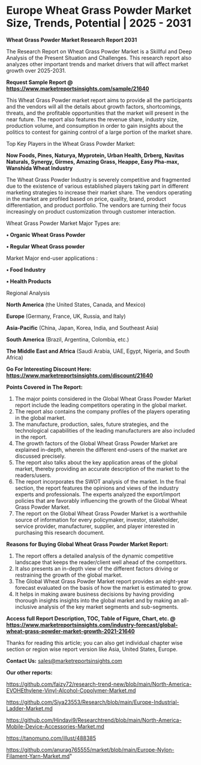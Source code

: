 # Europe Wheat Grass Powder Market Size, Trends, Potential | 2025 - 2031

<strong>Wheat Grass Powder Market Research Report 2031</strong>

The Research Report on Wheat Grass Powder Market is a Skillful and Deep Analysis of the Present Situation and Challenges. This research report also analyzes other important trends and market drivers that will affect market growth over 2025-2031.

<strong>Request Sample Report @ <a href=https://www.marketreportsinsights.com/sample/21640>https://www.marketreportsinsights.com/sample/21640</a></strong>

This Wheat Grass Powder market report aims to provide all the participants and the vendors will all the details about growth factors, shortcomings, threats, and the profitable opportunities that the market will present in the near future. The report also features the revenue share, industry size, production volume, and consumption in order to gain insights about the politics to contest for gaining control of a large portion of the market share.

Top Key Players in the Wheat Grass Powder Market:

<strong>Now Foods, Pines, Naturya, Myprotein, Urban Health, Drberg, Navitas Naturals, Synergy, Girmes, Amazing Grass, Heappe, Easy Pha-max, Wanshida Wheat Industry</strong>

The Wheat Grass Powder Industry is severely competitive and fragmented due to the existence of various established players taking part in different marketing strategies to increase their market share. The vendors operating in the market are profiled based on price, quality, brand, product differentiation, and product portfolio. The vendors are turning their focus increasingly on product customization through customer interaction.

Wheat Grass Powder Market Major Types are:

<strong>• Organic Wheat Grass Powder

• Regular Wheat Grass powder</strong>

Market Major end-user applications :

<strong>• Food Industry

• Health Products</strong>

Regional Analysis

</u><strong><b>North America</b></strong> (the United States, Canada, and Mexico)

<strong><b>Europe </b></strong>(Germany, France, UK, Russia, and Italy)

<strong><b>Asia-Pacific</b></strong> (China, Japan, Korea, India, and Southeast Asia)

<strong><b>South America</b></strong> (Brazil, Argentina, Colombia, etc.)

<strong><b>The Middle East and Africa</b></strong> (Saudi Arabia, UAE, Egypt, Nigeria, and South Africa)

<strong>Go For Interesting Discount Here: <a href=https://www.marketreportsinsights.com/discount/21640>https://www.marketreportsinsights.com/discount/21640</a></strong>

<strong>Points Covered in The Report:</strong>
<ol>
  <li>The major points considered in the Global Wheat Grass Powder Market report include the leading competitors operating in the global market.</li>
  <li>The report also contains the company profiles of the players operating in the global market.</li>
  <li>The manufacture, production, sales, future strategies, and the technological capabilities of the leading manufacturers are also included in the report.</li>
  <li>The growth factors of the Global Wheat Grass Powder Market are explained in-depth, wherein the different end-users of the market are discussed precisely.</li>
  <li>The report also talks about the key application areas of the global market, thereby providing an accurate description of the market to the readers/users.</li>
  <li>The report incorporates the SWOT analysis of the market. In the final section, the report features the opinions and views of the industry experts and professionals. The experts analyzed the export/import policies that are favorably influencing the growth of the Global Wheat Grass Powder Market.</li>
  <li>The report on the Global Wheat Grass Powder Market is a worthwhile source of information for every policymaker, investor, stakeholder, service provider, manufacturer, supplier, and player interested in purchasing this research document.</li>
</ol>
<strong>Reasons for Buying Global Wheat Grass Powder Market Report:</strong>

<ol>
  <li>The report offers a detailed analysis of the dynamic competitive landscape that keeps the reader/client well ahead of the competitors.</li>
  <li>It also presents an in-depth view of the different factors driving or restraining the growth of the global market.</li>
  <li>The Global Wheat Grass Powder Market report provides an eight-year forecast evaluated on the basis of how the market is estimated to grow.</li>
  <li>It helps in making aware business decisions by having providing thorough insights insights into the global market and by making an all-inclusive analysis of the key market segments and sub-segments.</li>
</ol>
<strong>Access full Report Description, TOC, Table of Figure, Chart, etc. @ <a href=https://www.marketreportsinsights.com/industry-forecast/global-wheat-grass-powder-market-growth-2021-21640>https://www.marketreportsinsights.com/industry-forecast/global-wheat-grass-powder-market-growth-2021-21640</a></strong>


Thanks for reading this article; you can also get individual chapter wise section or region wise report version like Asia, United States, Europe.

<strong>Contact Us:</strong>
sales@marketreportsinsights.com

<strong>Our other reports:</strong>

<a href=https://github.com/faizy72/research-trend-new/blob/main/North-America-EVOHEthylene-Vinyl-Alcohol-Copolymer-Market.md>https://github.com/faizy72/research-trend-new/blob/main/North-America-EVOHEthylene-Vinyl-Alcohol-Copolymer-Market.md</a>

<a href=https://github.com/Siya23553/Research/blob/main/Europe-Industrial-Ladder-Market.md>https://github.com/Siya23553/Research/blob/main/Europe-Industrial-Ladder-Market.md</a>

<a href=https://github.com/Hindavi9/Researchtrend/blob/main/North-America-Mobile-Device-Accessories-Market.md>https://github.com/Hindavi9/Researchtrend/blob/main/North-America-Mobile-Device-Accessories-Market.md</a>

<a href=https://tanomuno.com/illust/488385>https://tanomuno.com/illust/488385</a>

<a href=https://github.com/anurag765555/market/blob/main/Europe-Nylon-Filament-Yarn-Market.md>https://github.com/anurag765555/market/blob/main/Europe-Nylon-Filament-Yarn-Market.md</a>"
